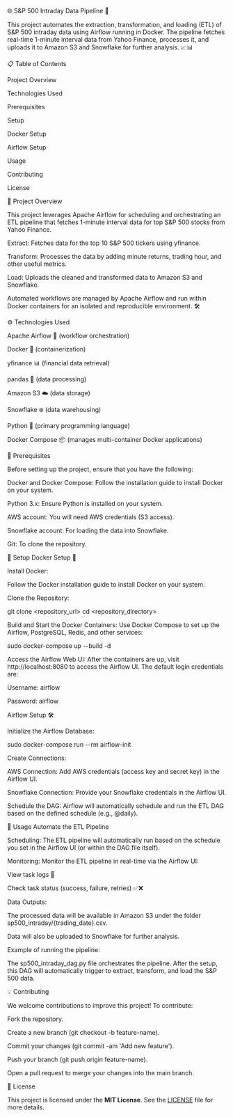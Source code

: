 🌐 S&P 500 Intraday Data Pipeline 🚀

This project automates the extraction, transformation, and loading (ETL) of S&P 500 intraday data using Airflow running in Docker. The pipeline fetches real-time 1-minute interval data from Yahoo Finance, processes it, and uploads it to Amazon S3 and Snowflake for further analysis. 📈📊

📋 Table of Contents

Project Overview

Technologies Used

Prerequisites

Setup

Docker Setup

Airflow Setup

Usage

Contributing

License

📖 Project Overview

This project leverages Apache Airflow for scheduling and orchestrating an ETL pipeline that fetches 1-minute interval data for top S&P 500 stocks from Yahoo Finance.

Extract: Fetches data for the top 10 S&P 500 tickers using yfinance.

Transform: Processes the data by adding minute returns, trading hour, and other useful metrics.

Load: Uploads the cleaned and transformed data to Amazon S3 and Snowflake.

Automated workflows are managed by Apache Airflow and run within Docker containers for an isolated and reproducible environment. 🛠️

⚙️ Technologies Used

Apache Airflow 🐳 (workflow orchestration)

Docker 🐋 (containerization)

yfinance 📊 (financial data retrieval)

pandas 🧹 (data processing)

Amazon S3 ☁️ (data storage)

Snowflake ❄️ (data warehousing)

Python 🐍 (primary programming language)

Docker Compose 📦 (manages multi-container Docker applications)

📝 Prerequisites

Before setting up the project, ensure that you have the following:

Docker and Docker Compose: Follow the installation guide
 to install Docker on your system.

Python 3.x: Ensure Python is installed on your system.

AWS account: You will need AWS credentials (S3 access).

Snowflake account: For loading the data into Snowflake.

Git: To clone the repository.

🔧 Setup
Docker Setup 🐳

Install Docker:

Follow the Docker installation guide
 to install Docker on your system.

Clone the Repository:

git clone <repository_url>
cd <repository_directory>


Build and Start the Docker Containers:
Use Docker Compose to set up the Airflow, PostgreSQL, Redis, and other services:

sudo docker-compose up --build -d


Access the Airflow Web UI:
After the containers are up, visit http://localhost:8080
 to access the Airflow UI. The default login credentials are:

Username: airflow

Password: airflow

Airflow Setup 🛠️

Initialize the Airflow Database:

sudo docker-compose run --rm airflow-init


Create Connections:

AWS Connection: Add AWS credentials (access key and secret key) in the Airflow UI.

Snowflake Connection: Provide your Snowflake credentials in the Airflow UI.

Schedule the DAG:
Airflow will automatically schedule and run the ETL DAG based on the defined schedule (e.g., @daily).

🚀 Usage
Automate the ETL Pipeline

Scheduling: The ETL pipeline will automatically run based on the schedule you set in the Airflow UI (or within the DAG file itself).

Monitoring: Monitor the ETL pipeline in real-time via the Airflow UI:

View task logs 📝

Check task status (success, failure, retries) ✅❌

Data Outputs:

The processed data will be available in Amazon S3 under the folder sp500_intraday/{trading_date}.csv.

Data will also be uploaded to Snowflake for further analysis.

Example of running the pipeline:

The sp500_intraday_dag.py file orchestrates the pipeline. After the setup, this DAG will automatically trigger to extract, transform, and load the S&P 500 data.

💡 Contributing

We welcome contributions to improve this project! To contribute:

Fork the repository.

Create a new branch (git checkout -b feature-name).

Commit your changes (git commit -am 'Add new feature').

Push your branch (git push origin feature-name).

Open a pull request to merge your changes into the main branch.

📜 License

This project is licensed under the **MIT License**. See the [LICENSE](LICENSE.txt) file for more details.
